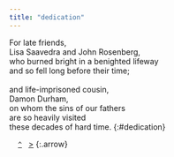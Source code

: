 ```yaml
---
title: "dedication"
---
```


For late friends,  
Lisa Saavedra and John Rosenberg,  
who burned bright in a benighted lifeway  
and so fell long before their time;  
&nbsp;  
and life-imprisoned cousin,  
Damon Durham,  
on whom the sins of our fathers  
are so heavily visited  
these decades of hard time.
{:#dedication}

&nbsp;&nbsp;&nbsp;&nbsp;[`^`](/)&nbsp;&nbsp;&nbsp;[&gt;](/preface/)
{:.arrow}

